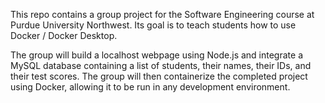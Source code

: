 This repo contains a group project for the Software Engineering course at Purdue University Northwest. Its goal is to teach students how to use Docker / Docker Desktop.

The group will build a localhost webpage using Node.js and integrate a MySQL database containing a list of students, their names, their IDs, and their test scores.
The group will then containerize the completed project using Docker, allowing it to be run in any development environment.
